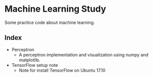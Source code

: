 # Machine Learning Study

Some practice code about machine learning.

## Index
- Perceptron
  - A perceptron implementation and visualization using numpy and matplotlib.
- TensorFlow setup note
  - Note for install TensorFlow on Ubuntu 17.10
